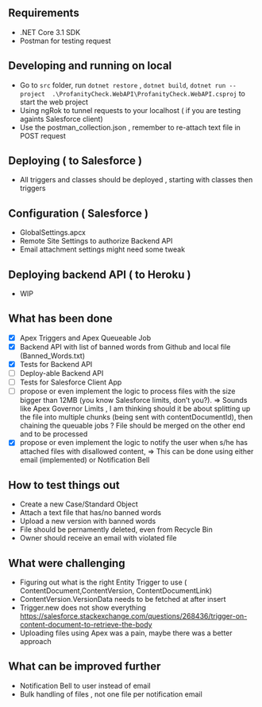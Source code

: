 ## Requirements
- .NET Core 3.1 SDK
- Postman for testing request

## Developing and running on local
- Go to `src` folder, run `dotnet restore` , `dotnet build`, `dotnet run --project  .\ProfanityCheck.WebAPI\ProfanityCheck.WebAPI.csproj` to start the web project
- Using ngRok to tunnel requests to your localhost ( if you are testing againts Salesforce client)
- Use the postman_collection.json , remember to re-attach text file in POST request

## Deploying ( to Salesforce )
- All triggers and classes should be deployed , starting with classes then triggers

## Configuration ( Salesforce )
- GlobalSettings.apcx 
- Remote Site Settings to authorize Backend API
- Email attachment settings might need some tweak

## Deploying backend API ( to Heroku )
- WIP

## What has been done

- [x] Apex Triggers and Apex Queueable Job 
- [X] Backend API with list of banned words from Github and local file (Banned_Words.txt)
- [x] Tests for Backend API 
- [ ] Deploy-able Backend API
- [ ] Tests for Salesforce Client App
- [ ] propose or even implement the logic to process files with the size bigger than 12MB (you know Salesforce limits, don’t you?).
=> Sounds like Apex Governor Limits , I am thinking should it be about splitting up the file into multiple chunks (being sent with contentDocumentId), then chaining the queuable jobs ? File should be merged on the other end and to be processed
- [x] propose or even implement the logic to notify the user when s/he has attached files with disallowed content,
=> This can be done using either email (implemented) or Notification Bell

## How to test things out
- Create a new Case/Standard Object
- Attach a text file that has/no banned words
- Upload a new version with banned words
- File should be pernamently deleted, even from Recycle Bin
- Owner should receive an email with violated file

## What were challenging
- Figuring out what is the right Entity Trigger to use ( ContentDocument,ContentVersion, ContentDocumentLink) 
- ContentVersion.VersionData needs to be fetched at after insert
- Trigger.new does not show everything
https://salesforce.stackexchange.com/questions/268436/trigger-on-content-document-to-retrieve-the-body
- Uploading files using Apex was a pain, maybe there was a better approach


## What can be improved further
- Notification Bell to user instead of email 
- Bulk handling of files , not one file per notification email


